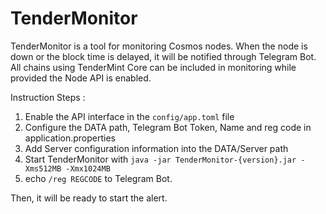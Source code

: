 # TenderMonitor
TenderMonitor is a tool for monitoring Cosmos nodes. When the node is down or the block time is delayed, it will be notified through Telegram Bot. All chains using TenderMint Core can be included in monitoring while provided the Node API is enabled.

Instruction Steps :
1. Enable the API interface in the `config/app.toml` file
2. Configure the DATA path, Telegram Bot Token, Name and reg code in application.properties
3. Add Server configuration information into the DATA/Server path
4. Start TenderMonitor with `java -jar TenderMonitor-{version}.jar -Xms512MB -Xmx1024MB`
5. echo `/reg REGCODE` to Telegram Bot.


Then, it will be ready to start the alert.

